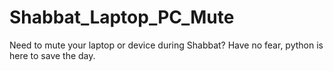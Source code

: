 # Shabbat_Laptop_PC_Mute
Need to mute your laptop or device during Shabbat? Have no fear, python is here to save the day. 
